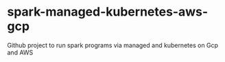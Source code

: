 # spark-managed-kubernetes-aws-gcp
Github project to run spark programs via managed and kubernetes on Gcp and AWS
